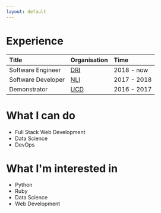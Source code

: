 ```yaml
---
layout: default
---
```



# Experience

| Title              | Organisation                            | Time        |
|:-------------------|:----------------------------------------|:------------|
| Software Engineer  | [DRI]({{site.data.links.dri}})  | 2018 - now  |
| Software Developer | [NLI]({{site.data.links.nli}})  | 2017 - 2018 |
| Demonstrator       | [UCD]({{site.data.links.ucd}})  | 2016 - 2017 |


# What I can do

* Full Stack Web Development
* Data Science
* DevOps


# What I'm interested in

* Python
* Ruby
* Data Science
* Web Development

